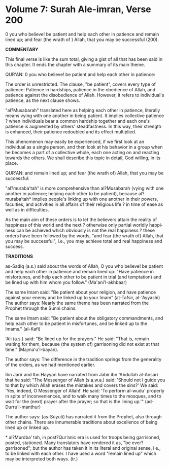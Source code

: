 Volume 7: Surah Ale-imran, Verse 200
====================================

0 you who believe! be patient and help each other in patience and
remain lined up; and fear (the wrath of ) Allah, that you may be
successful (200).

**COMMENTARY**

This final verse is like the sum total, giving a gist of all that has
been said in this chapter. It ends the chapter with a summary of its
main theme.

QUR'AN: 0 you who believe! be patient and help each other in
patience:

The order is unrestricted. The clause, "be patient", covers every type
of patience: Patience in hardships, patience in the obedience of Allah,
and patience against the disobedience of Allah. However, it refers to
individual's patience, as the next clause shows.

"al?Musabarah" translated here as helping each other in patience,
literally means vying with one another in being patient. It implies
collective patience ? when individuals bear a common hardship together
and each one's patience is augmented by others' steadfastness. In this
way, their strength is enhanced, their patience redoubled and its effect
multiplied.

This phenomenon may easily be experienced, if we first look at an
individual as a single person, and then look at his behavior in a group
when he becomes a part of a collective whole, each one acting on and
reacting towards the others. We shall describe this topic in detail, God
willing, in its place.

QUR'AN: and remain lined up; and fear (the wrath of) Allah, that you
may be successful:

"al?muraba'tah” is more comprehensive than al?Musabarah (vying with one
another in patience; helping each other to be patient), because
al?muraba’tah\* implies people's linking up with one another in their
powers, faculties, and activities in all affairs of their religious life
? in time of ease as well as in difficulties.

As the main aim of these orders is to let the believers attain the
reality of happiness of this world and the next ? otherwise only partial
worldly happi­ness can be achieved which obviously is not the real
happiness ? these orders have been followed by the words, "and fear (the
wrath of) Allah, that you may be successful", i.e., you may achieve
total and real happiness and success.

**TRADITIONS**

as-Sadiq (a.s.) said about the words of Allah, O you who believe! be
patient and help each other in patience and remain lined up: "Have
patience in misfortunes, and help each other to be patient in trial (and
temptation) and be lined up with him whom you follow."
(Ma'ani'l-akhbaar)

The same Imam said: "Be patient about your religion, and have patience
against your enemy and be linked up to your Imam" (at-Tafsir,
al-'Ayyashi) The author says: Nearly the same theme has been narrated
from the Prophet through the Sunni chains.

The same Imam said: "Be patient about the obligatory commandments, and
help each other to be patient in misfortunes, and be linked up to the
Imams." (al-Kafi)

'Ali (a.s.) said: "Be lined up for the prayers." He said: "That is,
remain waiting for them, because (the system of) garrisoning did not
exist at that time." (Majma'u'l-bayan).

The author says: The difference in the tradition springs from the
generality of the orders, as we had mentioned earlier.

Ibn Jarir and Ibn Hayyan have narrated from Jabir ibn 'Abdullah
al-Ansari that he said: "The Messenger of Allah (s.a.w.a.) said: 'Should
not I guide you to that by which Allah erases the mistakes and covers
the sins?' We said: 'Yes, indeed, O Messenger of Allah!' He said: 'To
perform al-wudu' properly in spite of inconveniences, and to walk many
times to the mosques, and to wait for the (next) prayer after the
prayer; so that is the lining up.'" (ad-Durru'l-manthur)

The author says: (as-Suyuti) has narrated it from the Prophet, also
through other chains. There are innumerable traditions about excellence
of being lined up or linked up.

\* al?Murdba’ tah, in post?Qur’anic era is used for troops being
garrisoned, posted, stationed. Many translators have rendered it as, "be
ever?garrisoned"; but the author has taken it in its literal and
original sense, i e., to be linked with each other. I have used a word
“remain lined up” which may be interpreted both ways. (tr.)


